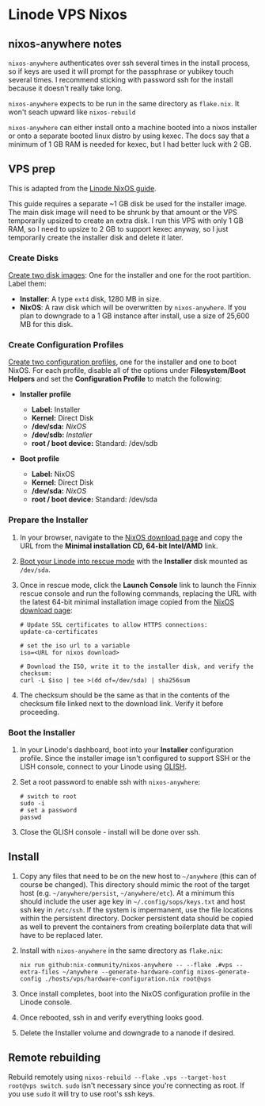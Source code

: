 # Linode VPS Nixos

## nixos-anywhere notes

`nixos-anywhere` authenticates over ssh several times in the install process, so if keys are used it will prompt for the passphrase or yubikey touch several times. I recommend sticking with password ssh for the install because it doesn't really take long.

`nixos-anywhere` expects to be run in the same directory as `flake.nix`. It won't seach upward like `nixos-rebuild`

`nixos-anywhere` can either install onto a machine booted into a nixos installer or onto a separate booted linux distro by using kexec. The docs say that a minimum of 1 GB RAM is needed for kexec, but I had better luck with 2 GB.

## VPS prep

This is adapted from the [Linode NixOS guide](https://www.linode.com/docs/guides/install-nixos-on-linode/).

This guide requires a separate ~1 GB disk be used for the installer image. The main disk image will need to be shrunk by that amount or the VPS temporarily upsized to create an extra disk. I run this VPS with only 1 GB RAM, so I need to upsize to 2 GB to support kexec anyway, so I just temporarily create the installer disk and delete it later.

### Create Disks

[Create two disk images](/docs/products/compute/compute-instances/guides/disks-and-storage/#create-a-disk): One for the installer and one for the root partition. Label them:

- **Installer**: A type `ext4` disk, 1280 MB in size.
- **NixOS**: A raw disk which will be overwritten by `nixos-anywhere`. If you plan to downgrade to a 1 GB instance after install, use a size of 25,600 MB for this disk.

### Create Configuration Profiles

[Create two configuration profiles](/docs/products/compute/compute-instances/guides/configuration-profiles/#create-a-configuration-profile), one for the installer and one to boot NixOS. For each profile, disable all of the options under **Filesystem/Boot Helpers** and set the **Configuration Profile** to match the following:

-   **Installer profile**

    - **Label:** Installer
    - **Kernel:** Direct Disk
    - **/dev/sda:** *NixOS*
    - **/dev/sdb:** *Installer*
    - **root / boot device:** Standard: /dev/sdb

-   **Boot profile**

    - **Label:** NixOS
    - **Kernel:** Direct Disk
    - **/dev/sda:** *NixOS*
    - **root / boot device:** Standard: /dev/sda

### Prepare the Installer

1.  In your browser, navigate to the [NixOS download page](https://nixos.org/nixos/download.html) and copy the URL from the **Minimal installation CD, 64-bit Intel/AMD** link.

1.  [Boot your Linode into rescue mode](/docs/products/compute/compute-instances/guides/rescue-and-rebuild/#boot-into-rescue-mode) with the **Installer** disk mounted as `/dev/sda`.

1.  Once in rescue mode, click the **Launch Console** link to launch the Finnix rescue console and run the following commands, replacing the URL with the latest 64-bit minimal installation image copied from the [NixOS download page](https://nixos.org/nixos/download.html):

	```command
    # Update SSL certificates to allow HTTPS connections:
    update-ca-certificates

    # set the iso url to a variable
    iso=<URL for nixos download>

    # Download the ISO, write it to the installer disk, and verify the checksum:
    curl -L $iso | tee >(dd of=/dev/sda) | sha256sum
    ```

1.  The checksum should be the same as that in the contents of the checksum file linked next to the download link. Verify it before proceeding.

### Boot the Installer

1. In your Linode's dashboard, boot into your **Installer** configuration profile. Since the installer image isn't configured to support SSH or the LISH console, connect to your Linode using [GLISH](/docs/products/compute/compute-instances/guides/glish/).

1. Set a root password to enable ssh with `nixos-anywhere`:

	```command
	# switch to root
	sudo -i
	# set a password
	passwd

	```

1. Close the GLISH console - install will be done over ssh.

## Install

1. Copy any files that need to be on the new host to `~/anywhere` (this can of course be changed). This directory should mimic the root of the target host (e.g. `~/anywhere/persist`, `~/anywhere/etc`). At a minimum this should include the user age key in `~/.config/sops/keys.txt` and host ssh key in `/etc/ssh`. If the system is impermanent, use the file locations within the persistent directory. Docker persistent data should be copied as well to prevent the containers from creating boilerplate data that will have to be replaced later.

1. Install with `nixos-anywhere` in the same directory as `flake.nix`:

	```command
	nix run github:nix-community/nixos-anywhere -- --flake .#vps --extra-files ~/anywhere --generate-hardware-config nixos-generate-config ./hosts/vps/hardware-configuration.nix root@vps
	```

1. Once install completes, boot into the NixOS configuration profile in the Linode console.

1. Once rebooted, ssh in and verify everything looks good.

1. Delete the Installer volume and downgrade to a nanode if desired.

## Remote rebuilding
Rebuild remotely using `nixos-rebuild --flake .vps --target-host root@vps switch`. `sudo` isn't necessary since you're connecting as root. If you use `sudo` it will try to use root's ssh keys.
